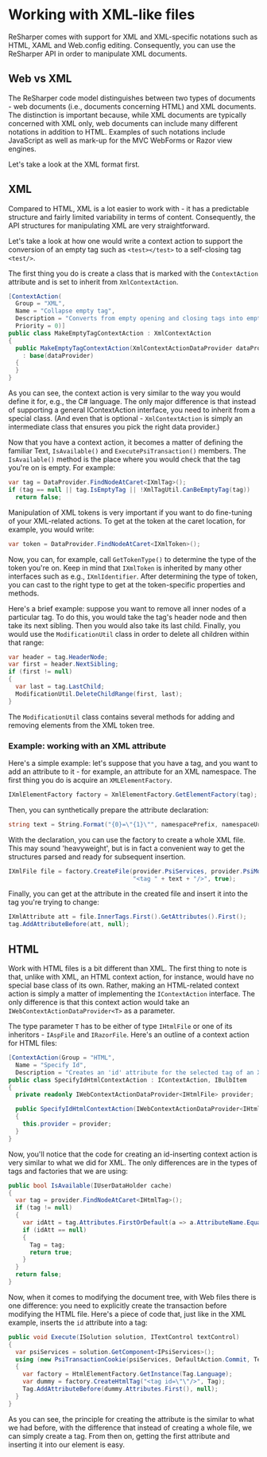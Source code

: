 # Working with XML-like files

ReSharper comes with support for XML and XML-specific notations such as HTML, XAML and Web.config editing. Consequently, you can use the ReSharper API in order to manipulate XML documents.

<!-- toc -->

## Web vs XML

The ReSharper code model distinguishes between two types of documents - web documents (i.e., documents concerning HTML) and XML documents. The distinction is important because, while XML documents are typically concerned with XML only, web documents can include many different notations in addition to HTML. Examples of such notations include JavaScript as well as mark-up for the MVC WebForms or Razor view engines.

Let's take a look at the XML format first.

## XML

Compared to HTML, XML is a lot easier to work with - it has a predictable structure and fairly limited variability in terms of content. Consequently, the API structures for manipulating XML are very straightforward.

Let's take a look at how one would write a context action to support the conversion of an empty tag such as `<test></test>` to a self-closing tag `<test/>`.

The first thing you do is create a class that is marked with the `ContextAction` attribute and is set to inherit from `XmlContextAction`.

```cs
[ContextAction(
  Group = "XML",
  Name = "Collapse empty tag",
  Description = "Converts from empty opening and closing tags into empty tag",
  Priority = 0)]
public class MakeEmptyTagContextAction : XmlContextAction
{
  public MakeEmptyTagContextAction(XmlContextActionDataProvider dataProvider)
    : base(dataProvider)
  {
  }
}
```

As you can see, the context action is very similar to the way you would define it for, e.g., the C# language. The only major difference is that instead of supporting a general IContextAction interface, you need to inherit from a special class. (And even that is optional - `XmlContextAction` is simply an intermediate class that ensures you pick the right data provider.)

Now that you have a context action, it becomes a matter of defining the familiar Text, `IsAvailable()` and `ExecutePsiTransaction()` members. The `IsAvailable()` method is the place where you would check that the tag you're on is empty. For example:

```cs
var tag = DataProvider.FindNodeAtCaret<IXmlTag>();
if (tag == null || tag.IsEmptyTag || !XmlTagUtil.CanBeEmptyTag(tag))
  return false;
```

Manipulation of XML tokens is very important if you want to do fine-tuning of your XML-related actions. To get at the token at the caret location, for example, you would write:

```cs
var token = DataProvider.FindNodeAtCaret<IXmlToken>();
```

Now, you can, for example, call `GetTokenType()` to determine the type of the token you're on. Keep in mind that `IXmlToken` is inherited by many other interfaces such as e.g., `IXmlIdentifier`. After determining the type of token, you can cast to the right type to get at the token-specific properties and methods.

Here's a brief example: suppose you want to remove all inner nodes of a particular tag. To do this, you would take the tag's header node and then take its next sibling. Then you would also take its last child. Finally, you would use the `ModificationUtil` class in order to delete all children within that range:

```cs
var header = tag.HeaderNode;
var first = header.NextSibling;
if (first != null)
{
  var last = tag.LastChild;
  ModificationUtil.DeleteChildRange(first, last);
}
```

The `ModificationUtil` class contains several methods for adding and removing elements from the XML token tree.

### Example: working with an XML attribute

Here's a simple example: let's suppose that you have a tag, and you want to add an attribute to it - for example, an attribute for an XML namespace. The first thing you do is acquire an `XMLElementFactory`.

```cs
IXmlElementFactory factory = XmlElementFactory.GetElementFactory(tag);
```

Then, you can synthetically prepare the attribute declaration:

```cs
string text = String.Format("{0}=\"{1}\"", namespacePrefix, namespaceUrl);
```

With the declaration, you can use the factory to create a whole XML file. This may sound 'heavyweight', but is in fact a convenient way to get the structures parsed and ready for subsequent insertion.

```cs
IXmlFile file = factory.CreateFile(provider.PsiServices, provider.PsiModule,
                                   "<tag " + text + "/>", true);
```

Finally, you can get at the attribute in the created file and insert it into the tag you're trying to change:

```cs
IXmlAttribute att = file.InnerTags.First().GetAttributes().First();
tag.AddAttributeBefore(att, null);
```

## HTML

Work with HTML files is a bit different than XML. The first thing to note is that, unlike with XML, an HTML context action, for instance, would have no special base class of its own. Rather, making an HTML-related context action is simply a matter of implementing the `IContextAction` interface. The only difference is that this context action would take an `IWebContextActionDataProvider<T>` as a parameter.

The type parameter `T` has to be either of type `IHtmlFile` or one of its inheritors - `IAspFile` and `IRazorFile`. Here's an outline of a context action for HTML files:

```cs
[ContextAction(Group = "HTML",
  Name = "Specify Id",
  Description = "Creates an 'id' attribute for the selected tag of an XML document")]
public class SpecifyIdHtmlContextAction : IContextAction, IBulbItem
{
  private readonly IWebContextActionDataProvider<IHtmlFile> provider;

  public SpecifyIdHtmlContextAction(IWebContextActionDataProvider<IHtmlFile> provider)
  {
    this.provider = provider;
  }
}
```

Now, you'll notice that the code for creating an id-inserting context action is very similar to what we did for XML. The only differences are in the types of tags and factories that we are using:

```cs
public bool IsAvailable(IUserDataHolder cache)
{
  var tag = provider.FindNodeAtCaret<IHtmlTag>();
  if (tag != null)
  {
    var idAtt = tag.Attributes.FirstOrDefault(a => a.AttributeName.Equals("id"));
    if (idAtt == null)
    {
      Tag = tag;
      return true;
    }
  }
  return false;
}
```

Now, when it comes to modifying the document tree, with Web files there is one difference: you need to explicitly create the transaction before modifying the HTML file. Here's a piece of code that, just like in the XML example, inserts the `id` attribute into a tag:

```cs
public void Execute(ISolution solution, ITextControl textControl)
{
  var psiServices = solution.GetComponent<IPsiServices>();
  using (new PsiTransactionCookie(psiServices, DefaultAction.Commit, Text))
  {
    var factory = HtmlElementFactory.GetInstance(Tag.Language);
    var dummy = factory.CreateHtmlTag("<tag id=\"\"/>", Tag);
    Tag.AddAttributeBefore(dummy.Attributes.First(), null);
  }
}
```

As you can see, the principle for creating the attribute is the similar to what we had before, with the difference that instead of creating a whole file, we can simply create a tag. From then on, getting the first attribute and inserting it into our element is easy.

